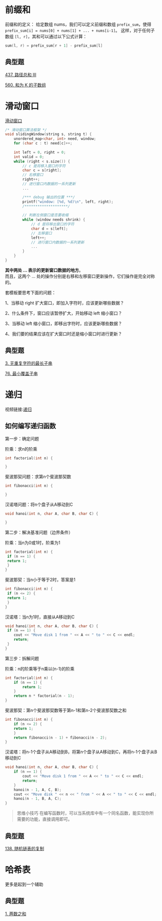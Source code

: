 # 前缀和
前缀和的定义：
给定数组 nums，我们可以定义前缀和数组 `prefix_sum`，使得` prefix_sum[i] = nums[0] + nums[1] + ... + nums[i-1]`。
这样，对于任何子数组 `[l, r]`，其和可以通过以下公式计算：

```cpp
sum(l, r) = prefix_sum[r + 1] - prefix_sum[l]
```

## 典型题
[437. 路径总和 III](https://leetcode.cn/problems/path-sum-iii/submissions/589095945/?envType=study-plan-v2&envId=top-100-liked)

[560. 和为 K 的子数组](https://leetcode.cn/problems/subarray-sum-equals-k/description/)


# 滑动窗口
[滑动窗口](https://leetcode.cn/problems/find-all-anagrams-in-a-string/solutions/9749/hua-dong-chuang-kou-tong-yong-si-xiang-jie-jue-zi-/?envType=study-plan-v2&envId=top-100-liked)

```cpp
/* 滑动窗口算法框架 */
void slidingWindow(string s, string t) {
    unordered_map<char, int> need, window;
    for (char c : t) need[c]++;
    
    int left = 0, right = 0;
    int valid = 0; 
    while (right < s.size()) {
        // c 是将移入窗口的字符
        char c = s[right];
        // 右移窗口
        right++;
        // 进行窗口内数据的一系列更新
        ...

        /*** debug 输出的位置 ***/
        printf("window: [%d, %d)\n", left, right);
        /********************/
        
        // 判断左侧窗口是否要收缩
        while (window needs shrink) {
            // d 是将移出窗口的字符
            char d = s[left];
            // 左移窗口
            left++;
            // 进行窗口内数据的一系列更新
            ...
        }
    }
}
```
**其中两处 ... 表示的更新窗口数据的地方**。<br>
而且，这两个 ... 处的操作分别是右移和左移窗口更新操作，它们操作是完全对称的。

套模板要思考下面的问题：

1、当移动 right 扩大窗口，即加入字符时，应该更新哪些数据？

2、什么条件下，窗口应该暂停扩大，开始移动 left 缩小窗口？

3、当移动 left 缩小窗口，即移出字符时，应该更新哪些数据？

4、我们要的结果应该在扩大窗口时还是缩小窗口时进行更新？

## 典型题
[3. 无重复字符的最长子串](https://leetcode.cn/problems/longest-substring-without-repeating-characters/description/)

[76. 最小覆盖子串](https://leetcode.cn/problems/minimum-window-substring/description/)

# 递归

视频链接:[递归](https://www.bilibili.com/video/BV1LiS1YSEgF/?spm_id_from=333.337.search-card.all.click&vd_source=4f1c34c711e7ec1d5bca2f62af5665d4)

## 如何编写递归函数
第一步：确定问题

阶乘：求n的阶乘
```c++
int factorial(int n) {

}
```

斐波那契问题：求第n个斐波那契数
```c++
int fibonacci(int n) {

}
```

汉诺塔问题：将n个盘子从A移动到C
```c++
void hanoi(int n, char A, char B, char C) {

}
```

第二步：解决基准问题（边界条件）

阶乘：当n为0或1时，阶乘为1
```c++
int factorial(int n) {
 if (n == 1) {
 return 1;
 }
}
```

斐波那契：当n小于等于2时，答案是1
```c++
int fibonacci(int n) {
 if (n <= 2) {
 return 1;
 }
}
```

汉诺塔：当n为1时，直接从A移动到C
```c++
void hanoi(int n, char A, char B, char C) {
 if (n == 1) {
    cout << "Move disk 1 from " << A << " to " << C << endl;
    return;
 }
}
```

第三步：拆解问题

阶乘：n的阶乘等于n乘以(n-1)的阶乘
```c++
int factorial(int n) {
    if (n == 1) {
        return 1;
    }
    return n * factorial(n - 1);
}
```

斐波那契：第n个斐波那契数等于第n-1和第n-2个斐波那契数之和
```c++
int fibonacci(int n) {
    if (n <= 2) {
    return 1;
    }
    return fibonacci(n - 1) + fibonacci(n - 2);
}
```

汉诺塔：将n-1个盘子从A移动到B，将第n个盘子从A移动到C，再将n-1个盘子从B移动到C
```c++
void hanoi(int n, char A, char B, char C) {
    if (n == 1) {
        cout << "Move disk 1 from " << A << " to " << C << endl;
        return;
    }
    hanoi(n - 1, A, C, B);
    cout << "Move disk " << n << " from " << A << " to " << C << endl;
    hanoi(n - 1, B, A, C);
}
```

> 思维小技巧
    在编写函数时，可以当系统库中有一个同名函数，能实现你所需要的功能，直接调用即可。

## 典型题
[138. 随机链表的复制](https://leetcode.cn/problems/copy-list-with-random-pointer/description/?envType=study-plan-v2&envId=top-100-liked)

# 哈希表
更多是起到一个辅助

## 典型题

[1. 两数之和](https://leetcode.cn/problems/two-sum/description/)
